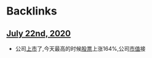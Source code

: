 
# Backlinks
## [July 22nd, 2020](<July 22nd, 2020.md>)
- 公司[上市](<上市.md>)了,今天最高的时候[股票](<股票.md>)上涨164%,公司[市值](<市值.md>)接

